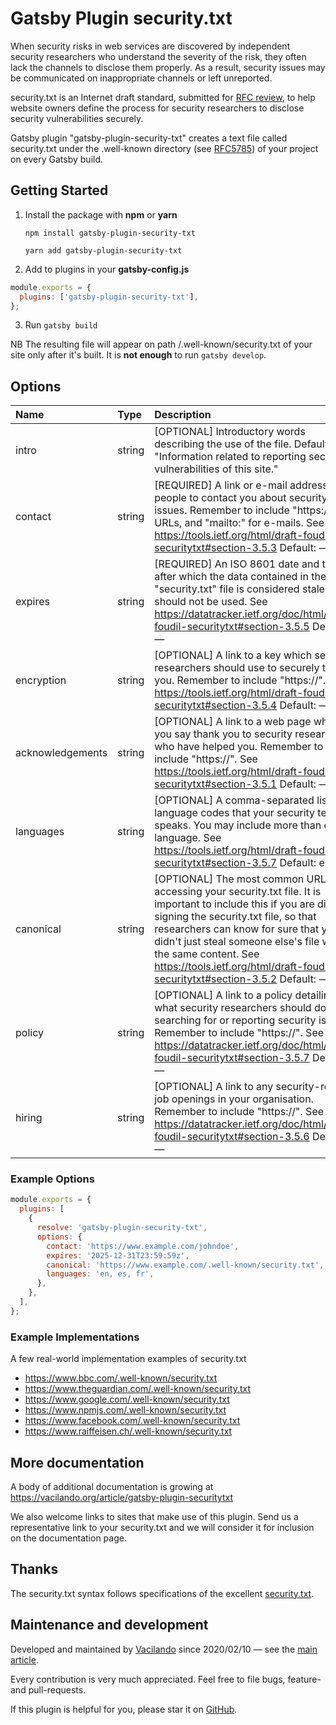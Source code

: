 # Gatsby Plugin security.txt

<sup></sup>When security risks in web services are discovered by independent security researchers who understand the severity of the risk, they often lack the channels to disclose them properly. As a result, security issues may be communicated on inappropriate channels or left unreported.

security.txt is an Internet draft standard, submitted for [RFC review](https://tools.ietf.org/html/draft-foudil-securitytxt-08), to help website owners define the process for security researchers to disclose security vulnerabilities securely.

Gatsby plugin "gatsby-plugin-security-txt" creates a text file called security.txt under the .well-known directory (see [RFC5785](https://tools.ietf.org/html/rfc5785)) of your project on every Gatsby build.

## Getting Started

1. Install the package with **npm** or **yarn**

   `npm install gatsby-plugin-security-txt`

   `yarn add gatsby-plugin-security-txt`

2. Add to plugins in your **gatsby-config.js**

```javascript
module.exports = {
  plugins: ['gatsby-plugin-security-txt'],
};
```

3. Run `gatsby build`

NB The resulting file will appear on path /.well-known/security.txt of your site only after it's built. It is **not enough** to run `gatsby develop`.

## Options

| **Name**         | **Type** | **Description**                                                                                                                                                                                                                                                                                                                                        |
| :--------------- | :------- | :----------------------------------------------------------------------------------------------------------------------------------------------------------------------------------------------------------------------------------------------------------------------------------------------------------------------------------------------------- |
| intro            | string   | [OPTIONAL] Introductory words describing the use of the file. Default: "Information related to reporting security vulnerabilities of this site."                                                                                                                                                                                                       |
| contact          | string   | [REQUIRED] A link or e-mail address for people to contact you about security issues. Remember to include "https://" for URLs, and "mailto:" for e-mails. See https://tools.ietf.org/html/draft-foudil-securitytxt#section-3.5.3 Default: —                                                                                                             |
| expires          | string   | [REQUIRED] An ISO 8601 date and time after which the data contained in the "security.txt" file is considered stale and should not be used. See https://datatracker.ietf.org/doc/html/draft-foudil-securitytxt#section-3.5.5 Default: —                                                                                                                 |
| encryption       | string   | [OPTIONAL] A link to a key which security researchers should use to securely talk to you. Remember to include "https://". See https://tools.ietf.org/html/draft-foudil-securitytxt#section-3.5.4 Default: —                                                                                                                                            |
| acknowledgements | string   | [OPTIONAL] A link to a web page where you say thank you to security researchers who have helped you. Remember to include "https://". See https://tools.ietf.org/html/draft-foudil-securitytxt#section-3.5.1 Default: —                                                                                                                                 |
| languages        | string   | [OPTIONAL] A comma-separated list of language codes that your security team speaks. You may include more than one language. See https://tools.ietf.org/html/draft-foudil-securitytxt#section-3.5.7 Default: en                                                                                                                                         |
| canonical        | string   | [OPTIONAL] The most common URL for accessing your security.txt file. It is important to include this if you are digitally signing the security.txt file, so that researchers can know for sure that you didn't just steal someone else's file with the same content. See https://tools.ietf.org/html/draft-foudil-securitytxt#section-3.5.2 Default: — |
| policy           | string   | [OPTIONAL] A link to a policy detailing what security researchers should do when searching for or reporting security issues. Remember to include "https://". See https://datatracker.ietf.org/doc/html/draft-foudil-securitytxt#section-3.5.7 Default: —                                                                                               |
| hiring           | string   | [OPTIONAL] A link to any security-related job openings in your organisation. Remember to include "https://". See https://datatracker.ietf.org/doc/html/draft-foudil-securitytxt#section-3.5.6 Default: —                                                                                                                                               |

### Example Options

```javascript
module.exports = {
  plugins: [
    {
      resolve: 'gatsby-plugin-security-txt',
      options: {
        contact: 'https://www.example.com/johndoe',
        expires: '2025-12-31T23:59:59z',
        canonical: 'https://www.example.com/.well-known/security.txt',
        languages: 'en, es, fr',
      },
    },
  ],
};
```

### Example Implementations

A few real-world implementation examples of security.txt

- https://www.bbc.com/.well-known/security.txt
- https://www.theguardian.com/.well-known/security.txt
- https://www.google.com/.well-known/security.txt
- https://www.npmjs.com/.well-known/security.txt
- https://www.facebook.com/.well-known/security.txt
- https://www.raiffeisen.ch/.well-known/security.txt

## More documentation

A body of additional documentation is growing at https://vacilando.org/article/gatsby-plugin-securitytxt

We also welcome links to sites that make use of this plugin. Send us a representative link to your security.txt and we will consider it for inclusion on the documentation page.

## Thanks

The security.txt syntax follows specifications of the excellent [security.txt](https://securitytxt.org/).

## Maintenance and development

Developed and maintained by [Vacilando](https://github.com/Vacilando) since 2020/02/10 — see the [main article](https://vacilando.org/article/gatsby-plugin-securitytxt).

Every contribution is very much appreciated. Feel free to file bugs, feature- and pull-requests.

If this plugin is helpful for you, please star it on [GitHub](https://github.com/Vacilando/gatsby-plugin-security-txt).
<sup></sup>
